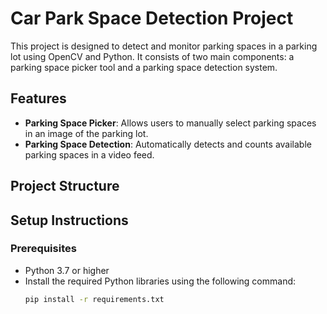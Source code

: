 # Car Park Space Detection Project

This project is designed to detect and monitor parking spaces in a parking lot using OpenCV and Python. It consists of two main components: a parking space picker tool and a parking space detection system.

## Features
- **Parking Space Picker**: Allows users to manually select parking spaces in an image of the parking lot.
- **Parking Space Detection**: Automatically detects and counts available parking spaces in a video feed.

## Project Structure

## Setup Instructions

### Prerequisites
- Python 3.7 or higher
- Install the required Python libraries using the following command:
  ```bash
  pip install -r requirements.txt


